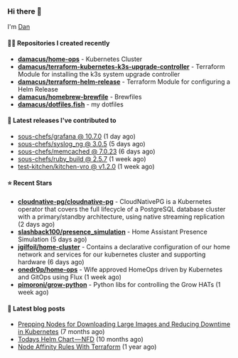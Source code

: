 

### Hi there 👋

I'm [Dan](https://medium.com/@dan.m.webb)

#### 👨‍💻 Repositories I created recently
- **[damacus/home-ops](https://github.com/damacus/home-ops)** - Kubernetes Cluster
- **[damacus/terraform-kubernetes-k3s-upgrade-controller](https://github.com/damacus/terraform-kubernetes-k3s-upgrade-controller)** - Terraform Module for installing the k3s system upgrade controller
- **[damacus/terraform-helm-release](https://github.com/damacus/terraform-helm-release)** - Terraform Module for configuring a Helm Release
- **[damacus/homebrew-brewfile](https://github.com/damacus/homebrew-brewfile)** - Brewfiles
- **[damacus/dotfiles.fish](https://github.com/damacus/dotfiles.fish)** - my dotfiles

#### 🚀 Latest releases I've contributed to


- [sous-chefs/grafana @ 10.7.0](https://github.com/sous-chefs/grafana/releases/tag/10.7.0) (1 day ago)
- [sous-chefs/syslog_ng @ 3.0.5](https://github.com/sous-chefs/syslog_ng/releases/tag/3.0.5) (5 days ago)
- [sous-chefs/memcached @ 7.0.23](https://github.com/sous-chefs/memcached/releases/tag/7.0.23) (6 days ago)
- [sous-chefs/ruby_build @ 2.5.7](https://github.com/sous-chefs/ruby_build/releases/tag/2.5.7) (1 week ago)
- [test-kitchen/kitchen-vro @ v1.2.0](https://github.com/test-kitchen/kitchen-vro/releases/tag/v1.2.0) (1 week ago)

#### ⭐ Recent Stars


- **[cloudnative-pg/cloudnative-pg](https://github.com/cloudnative-pg/cloudnative-pg)** - CloudNativePG is a Kubernetes operator that covers the full lifecycle of a PostgreSQL database cluster with a primary/standby architecture, using native streaming replication (2 days ago)
- **[slashback100/presence_simulation](https://github.com/slashback100/presence_simulation)** - Home Assistant Presence Simulation (5 days ago)
- **[jgilfoil/home-cluster](https://github.com/jgilfoil/home-cluster)** - Contains a declarative configuration of our home network and services for our kubernetes cluster and supporting hardware (6 days ago)
- **[onedr0p/home-ops](https://github.com/onedr0p/home-ops)** - Wife approved HomeOps driven by Kubernetes and GitOps using Flux (1 week ago)
- **[pimoroni/grow-python](https://github.com/pimoroni/grow-python)** - Python libs for controlling the Grow HATs (1 week ago)

#### 📄 Latest blog posts
- [Prepping Nodes for Downloading Large Images and Reducing Downtime in Kubernetes](https://medium.com/@dan.m.webb/prepping-nodes-for-downloading-large-images-and-reducing-downtime-in-kubernetes-551ead53f0?source=rss-bbba9c670f6e------2) (7 months ago)
- [Todays Helm Chart — NFD](https://medium.com/@dan.m.webb/todays-helm-chart-nfd-efe64f156edd?source=rss-bbba9c670f6e------2) (10 months ago)
- [Node Affinity Rules With Terraform](https://awstip.com/node-affinity-rules-with-terraform-a0766e0bb1da?source=rss-bbba9c670f6e------2) (1 year ago)
